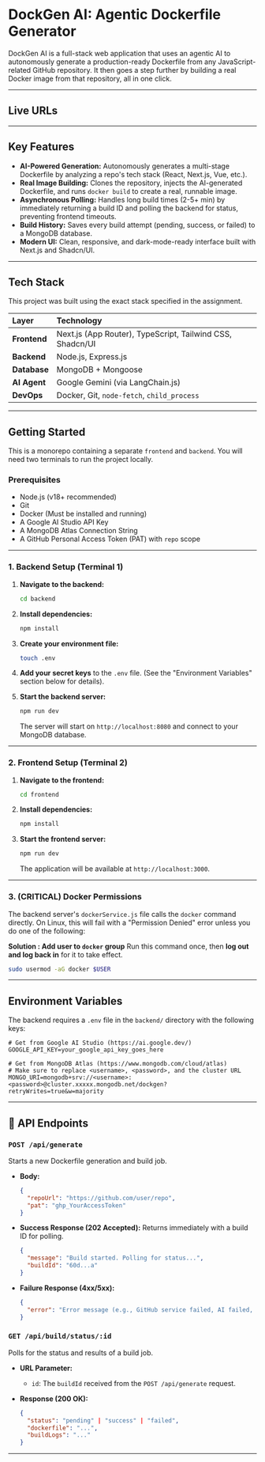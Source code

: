 # DockGen AI: Agentic Dockerfile Generator

DockGen AI is a full-stack web application that uses an agentic AI to autonomously generate a production-ready Dockerfile from any JavaScript-related GitHub repository. It then goes a step further by building a real Docker image from that repository, all in one click.

---

## Live URLs

---

## Key Features

* **AI-Powered Generation:** Autonomously generates a multi-stage Dockerfile by analyzing a repo's tech stack (React, Next.js, Vue, etc.).
* **Real Image Building:** Clones the repository, injects the AI-generated Dockerfile, and runs `docker build` to create a real, runnable image.
* **Asynchronous Polling:** Handles long build times (2-5+ min) by immediately returning a build ID and polling the backend for status, preventing frontend timeouts.
* **Build History:** Saves every build attempt (pending, success, or failed) to a MongoDB database.
* **Modern UI:** Clean, responsive, and dark-mode-ready interface built with Next.js and Shadcn/UI.

---

##  Tech Stack
This project was built using the exact stack specified in the assignment.

| Layer | Technology |
| :--- | :--- |
| **Frontend** | Next.js (App Router), TypeScript, Tailwind CSS, Shadcn/UI |
| **Backend** | Node.js, Express.js |
| **Database** | MongoDB + Mongoose |
| **AI Agent** | Google Gemini (via LangChain.js) |
| **DevOps** | Docker, Git, `node-fetch`, `child_process` |

---

## Getting Started

This is a monorepo containing a separate `frontend` and `backend`. You will need two terminals to run the project locally.

### Prerequisites

* Node.js (v18+ recommended)
* Git
* Docker (Must be installed and running)
* A Google AI Studio API Key
* A MongoDB Atlas Connection String
* A GitHub Personal Access Token (PAT) with `repo` scope

---

### 1. Backend Setup (Terminal 1)

1.  **Navigate to the backend:**
    ```bash
    cd backend
    ```

2.  **Install dependencies:**
    ```bash
    npm install
    ```

3.  **Create your environment file:**
    ```bash
    touch .env
    ```

4.  **Add your secret keys** to the `.env` file. (See the "Environment Variables" section below for details).

5.  **Start the backend server:**
    ```bash
    npm run dev
    ```

    The server will start on `http://localhost:8080` and connect to your MongoDB database.

---

### 2. Frontend Setup (Terminal 2)

1.  **Navigate to the frontend:**
    ```bash
    cd frontend
    ```

2.  **Install dependencies:**
    ```bash
    npm install
    ```

3.  **Start the frontend server:**
    ```bash
    npm run dev
    ```

    The application will be available at `http://localhost:3000`.

---

### 3. (CRITICAL) Docker Permissions

The backend server's `dockerService.js` file calls the `docker` command directly. On Linux, this will fail with a "Permission Denied" error unless you do one of the following:

**Solution : Add user to `docker` group**
Run this command once, then **log out and log back in** for it to take effect.
```bash
sudo usermod -aG docker $USER
```
---

## Environment Variables

The backend requires a `.env` file in the `backend/` directory with the following keys:

```.env
# Get from Google AI Studio (https://ai.google.dev/)
GOOGLE_API_KEY=your_google_api_key_goes_here

# Get from MongoDB Atlas (https://www.mongodb.com/cloud/atlas)
# Make sure to replace <username>, <password>, and the cluster URL
MONGO_URI=mongodb+srv://<username>:<password>@cluster.xxxxx.mongodb.net/dockgen?retryWrites=true&w=majority
```

-----

## 📡 API Endpoints

### `POST /api/generate`

Starts a new Dockerfile generation and build job.

  * **Body:**
    ```json
    {
      "repoUrl": "https://github.com/user/repo",
      "pat": "ghp_YourAccessToken"
    }
    ```
  * **Success Response (202 Accepted):** Returns immediately with a build ID for polling.
    ```json
    {
      "message": "Build started. Polling for status...",
      "buildId": "60d...a"
    }
    ```
  * **Failure Response (4xx/5xx):**
    ```json
    {
      "error": "Error message (e.g., GitHub service failed, AI failed, etc.)"
    }
    ```

### `GET /api/build/status/:id`

Polls for the status and results of a build job.

  * **URL Parameter:**

      * `id`: The `buildId` received from the `POST /api/generate` request.

  * **Response (200 OK):**

    ```json
    {
      "status": "pending" | "success" | "failed",
      "dockerfile": "...",
      "buildLogs": "..."
    }
    ```
---
